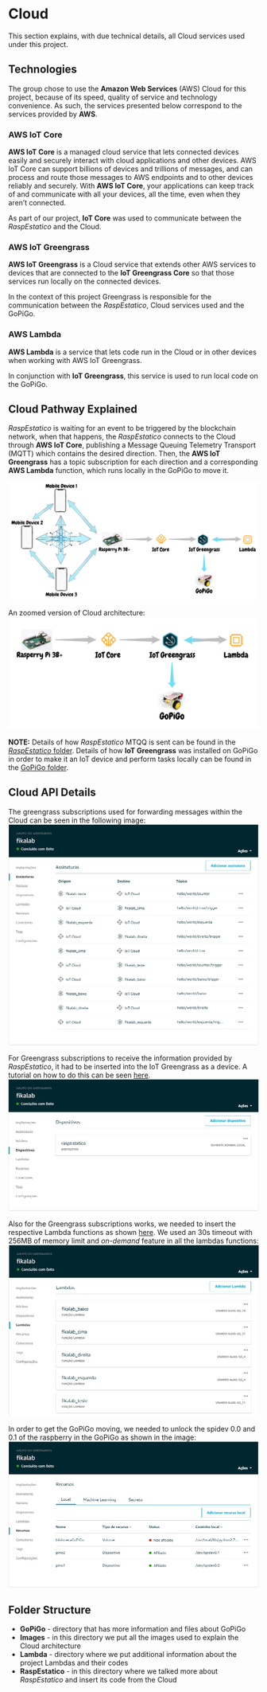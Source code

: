 # Cloud

This section explains, with due technical details, all Cloud services used under this project.

## Technologies

The group chose to use the **Amazon Web Services** (AWS) Cloud for this project, because of its speed, quality of service and technology convenience. As such, the services presented below correspond to the services provided by **AWS**.

### AWS IoT Core

**AWS IoT Core** is a managed cloud service that lets connected devices easily and securely interact with cloud applications and other devices. AWS IoT Core can support billions of devices and trillions of messages, and can process and route those messages to AWS endpoints and to other devices reliably and securely. With **AWS IoT Core**, your applications can keep track of and communicate with all your devices, all the time, even when they aren’t connected.

As part of our project, **IoT Core** was used to communicate between the *RaspEstatico* and the Cloud.

### AWS IoT Greengrass

**AWS IoT Greengrass** is a Cloud service that extends other AWS services to devices that are connected to the **IoT Greengrass Core** so that those services run locally on the connected devices.

In the context of this project Greengrass is responsible for the communication between the *RaspEstatico*, Cloud services used and the GoPiGo.

### AWS Lambda

**AWS Lambda** is a service that lets code run in the Cloud or in other devices when working with AWS IoT Greengrass.

In conjunction with **IoT Greengrass**, this service is used to run local code on the GoPiGo. 

## Cloud Pathway Explained

*RaspEstatico* is waiting for an event to be triggered by the blockchain network, when that happens, the *RaspEstatico* connects to the Cloud through **AWS IoT Core**, publishing a Message Queuing Telemetry Transport (MQTT) which contains the desired direction. Then, the **AWS IoT Greengrass** has a topic subscription for each direction and a corresponding **AWS Lambda** function, which runs locally in the GoPiGo to move it.

![Cloud Pathway](/Cloud/Images/image10.png)

An zoomed version of Cloud architecture:
![Cloud Pathway](/Cloud/Images/image2.png)

**NOTE:** Details of how *RaspEstatico* MTQQ is sent can be found in the [*RaspEstatico* folder](/Cloud/RaspEstatico). Details of how **IoT Greengrass** was installed on GoPiGo in order to make it an IoT device and perform tasks locally can be found in the [GoPiGo folder](/Cloud/GoPiGo).

## Cloud API Details

The greengrass subscriptions used for forwarding messages within the Cloud can be seen in the following image:
![Cloud Pathway](/Cloud/Images/image3.png)

For Greengrass subscriptions to receive the information provided by *RaspEstatico*, it had to be inserted into the IoT Greengrass as a device. A tutorial on how to do this can be seen [here](https://docs.aws.amazon.com/greengrass/latest/developerguide/device-group.html).
![Cloud Pathway](/Cloud/Images/image4.png)

Also for the Greengrass subscriptions works, we needed to insert the respective Lambda functions as shown [here](https://docs.aws.amazon.com/greengrass/latest/developerguide/config-lambda.html). We used an 30s timeout with 256MB of memory limit and *on-demand* feature in all the lambdas functions:
![Cloud Pathway](/Cloud/Images/image5.png)

In order to get the GoPiGo moving, we needed to unlock the spidev 0.0 and 0.1 of the raspberry in the GoPiGo as shown in the image:
![Cloud Pathway](/Cloud/Images/image6.png)

## Folder Structure

* **GoPiGo** - directory that has more information and files about GoPiGo
* **Images** - in this directory we put all the images used to explain the Cloud architecture
* **Lambda** - directory where we put additional information about the project Lambdas and their codes
* **RaspEstatico** - in this directory where we talked more about *RaspEstatico* and insert its code from the Cloud
